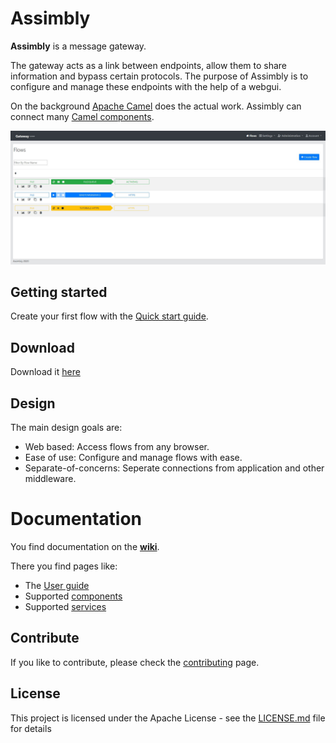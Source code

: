 # Assimbly

**Assimbly** is a message gateway. 

The gateway acts as a link between endpoints, allow them to share information and bypass certain protocols. The purpose of Assimbly is to configure and manage these endpoints with the help of a webgui.

On the background [Apache Camel](https://github.com/apache/camel) does the actual work. Assimbly can connect
many [Camel components](https://camel.apache.org/components/latest/index.html).

![alt text](src/main/webapp/content/images/assimbly_screenshot.jpg?raw=true 'Flows page')

## Getting started

Create your first flow with the [Quick start guide](https://github.com/assimbly/gateway/wiki/quick-start).

## Download

Download it [here](https://github.com/assimbly/gateway/releases)

## Design

The main design goals are:

-   Web based: Access flows from any browser.
-   Ease of use: Configure and manage flows with ease.
-   Separate-of-concerns: Seperate connections from application and other middleware.


# Documentation

You find documentation on the **[wiki](https://github.com/assimbly/gateway/wiki)**.

There you find pages like:

-   The [User guide](https://github.com/assimbly/gateway/wiki/user-guide)
-   Supported [components](https://github.com/assimbly/gateway/wiki/components)
-   Supported [services](https://github.com/assimbly/gateway/wiki/services)

## Contribute

If you like to contribute, please check the [contributing](https://github.com/assimbly/gateway/blob/master/CONTRIBUTING.md) page.

## License

This project is licensed under the Apache License - see the [LICENSE.md](https://github.com/assimbly/gateway/blob/master/LICENSE) file for details

